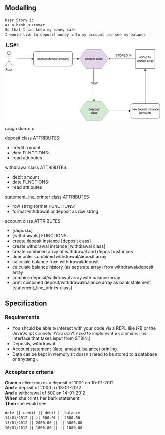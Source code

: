 
## Modelling

```
User Story 1:
As a bank customer
So that I can keep my money safe
I would like to deposit money into my account and see my balance
```
![US1_model](bankTechTestUS1.png)

rough domain:

deposit class
ATTRIBUTES:
- credit amount
- date
FUNCTIONS:
- read attributes

withdrawal class
ATTRIBUTES:
- debit amount
- date
FUNCTIONS:
- read attributes

statement_line_printer class
ATTRIBUTES:
- row string format
FUNCTIONS:
- format withdrawal or deposit as row string

account class
ATTRIBUTES
- [deposits]
- [withdrawals]
FUNCTIONS:
- create deposit instance [deposit class]
- create withdrawal instance [withdrawal class]
- create combined array of withdrawal and deposit instances
- time order combined withdrawal/deposit array
- calculate balance from withdrawal/deposit
- calculate balance history (as separate array) from withdrawal/deposit array
- combine deposit/withdrawal array with balance array
- print combined deposit/withdrawal/balance array as bank statement [statement_line_printer class]


## Specification

### Requirements

* You should be able to interact with your code via a REPL like IRB or the JavaScript console.  (You don't need to implement a command line interface that takes input from STDIN.)
* Deposits, withdrawal.
* Account statement (date, amount, balance) printing.
* Data can be kept in memory (it doesn't need to be stored to a database or anything).

### Acceptance criteria

**Given** a client makes a deposit of 1000 on 10-01-2012  
**And** a deposit of 2000 on 13-01-2012  
**And** a withdrawal of 500 on 14-01-2012  
**When** she prints her bank statement  
**Then** she would see

```
date || credit || debit || balance
14/01/2012 || || 500.00 || 2500.00
13/01/2012 || 2000.00 || || 3000.00
10/01/2012 || 1000.00 || || 1000.00
```
